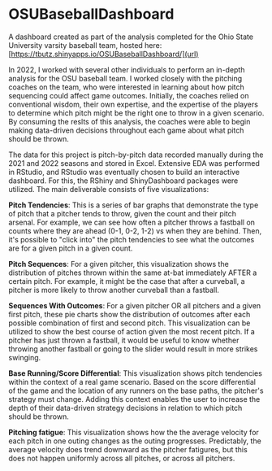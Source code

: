 # OSUBaseballDashboard
A dashboard created as part of the analysis completed for the Ohio State University varsity baseball team, hosted here: [https://tbutz.shinyapps.io/OSUBaseballDashboard/](url)

In 2022, I worked with several other individuals to perform an in-depth analysis for the OSU baseball team. I worked closely with the pitching coaches on the team, who were interested in learning about how pitch sequencing could affect game outcomes. Initially, the coaches relied on conventional wisdom, their own expertise, and the expertise of the players to determine which pitch might be the right one to throw in a given scenario. By consuming the reslts of this analysis, the coaches were able to begin making data-driven decisions throughout each game about what pitch should be thrown.

The data for this project is pitch-by-pitch data recorded manually during the 2021 and 2022 seasons and stored in Excel. Extensive EDA was performed in RStudio, and RStudio was eventually chosen to build an interactive dashboard. For this, the RShiny and ShinyDashboard packages were utilized. The main deliverable consists of five visualizations:

**Pitch Tendencies**: This is a series of bar graphs that demonstrate the type of pitch that a pitcher tends to throw, given the count and their pitch arsenal. For example, we can see how often a pitcher throws a fastball on counts where they are ahead (0-1, 0-2, 1-2) vs when they are behind. Then, it's possible to "click into" the pitch tendencies to see what the outcomes are for a given pitch in a given count. 

**Pitch Sequences**: For a given pitcher, this visualization shows the distribution of pitches thrown within the same at-bat immediately AFTER a certain pitch. For example, it might be the case that after a curveball, a pitcher is more likely to throw another curveball than a fastball. 

**Sequences With Outcomes**: For a given pitcher OR all pitchers and a given first pitch, these pie charts show the distribution of outcomes after each possible combination of first and second pitch. This visualization can be utilized to show the best course of action given the most recent pitch. If a pitcher has just thrown a fastball, it would be useful to know whether throwing another fastball or going to the slider would result in more strikes swinging.

**Base Running/Score Differential**: This visualization shows pitch tendencies within the context of a real game scenario. Based on the score differential of the game and the location of any runners on the base paths, the pitcher's strategy must change. Adding this context enables the user to increase the depth of their data-driven strategy decisions in relation to which pitch should be thrown. 

**Pitching fatigue**: This visualization shows how the the average velocity for each pitch in one outing changes as the outing progresses. Predictably, the average velocity does trend downward as the pitcher fatigures, but this does not happen uniformly across all pitches, or across all pitchers. 
